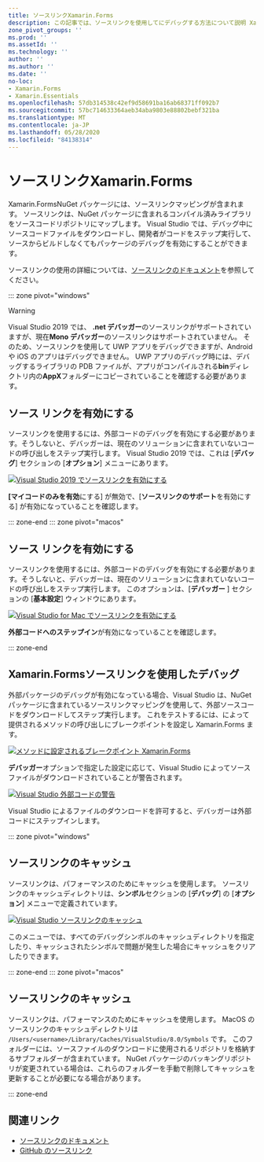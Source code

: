 ```yaml
---
title: ソースリンクXamarin.Forms
description: この記事では、ソースリンクを使用してにデバッグする方法について説明 Xamarin.Forms します。
zone_pivot_groups: ''
ms.prod: ''
ms.assetId: ''
ms.technology: ''
author: ''
ms.author: ''
ms.date: ''
no-loc:
- Xamarin.Forms
- Xamarin.Essentials
ms.openlocfilehash: 57db314538c42ef9d58691ba16ab68371ff092b7
ms.sourcegitcommit: 57bc714633364aeb34aba9803e88802bebf321ba
ms.translationtype: MT
ms.contentlocale: ja-JP
ms.lasthandoff: 05/28/2020
ms.locfileid: "84138314"
---
```

# <a name="source-link-with-xamarinforms"></a>ソースリンクXamarin.Forms

Xamarin.FormsNuGet パッケージには、ソースリンクマッピングが含まれます。 ソースリンクは、NuGet パッケージに含まれるコンパイル済みライブラリをソースコードリポジトリにマップします。 Visual Studio では、デバッグ中にソースコードファイルをダウンロードし、開発者がコードをステップ実行して、ソースからビルドしなくてもパッケージのデバッグを有効にすることができます。

ソースリンクの使用の詳細については、[ソースリンクのドキュメント](/dotnet/standard/library-guidance/sourcelink)を参照してください。

::: zone pivot="windows"

> [!WARNING]
> Visual Studio 2019 では、 **.net デバッガー**のソースリンクがサポートされていますが、現在**Mono デバッガー**のソースリンクはサポートされていません。 そのため、ソースリンクを使用して UWP アプリをデバッグできますが、Android や iOS のアプリはデバッグできません。 UWP アプリのデバッグ時には、デバッグするライブラリの PDB ファイルが、アプリがコンパイルされる**bin**ディレクトリ内の**AppX**フォルダーにコピーされていることを確認する必要があります。

## <a name="enable-source-link"></a>ソース リンクを有効にする

ソースリンクを使用するには、外部コードのデバッグを有効にする必要があります。そうしないと、デバッガーは、現在のソリューションに含まれていないコードの呼び出しをステップ実行します。 Visual Studio 2019 では、これは [**デバッグ**] セクションの [**オプション**] メニューにあります。

[![Visual Studio 2019 でソースリンクを有効にする](sourcelink-images/sourcelink-enable-pc-cropped.png)](sourcelink-images/sourcelink-enable-pc.png#lightbox)

**[マイコードのみを有効**にする] が無効で、[**ソースリンクのサポート**を有効にする] が有効になっていることを確認します。

::: zone-end
::: zone pivot="macos"

## <a name="enable-source-link"></a>ソース リンクを有効にする

ソースリンクを使用するには、外部コードのデバッグを有効にする必要があります。そうしないと、デバッガーは、現在のソリューションに含まれていないコードの呼び出しをステップ実行します。 このオプションは、[**デバッガー** ] セクションの [**基本設定**] ウィンドウにあります。

[![Visual Studio for Mac でソースリンクを有効にする](sourcelink-images/sourcelink-enable-mac-cropped.png)](sourcelink-images/sourcelink-enable-mac.png#lightbox)

**外部コードへのステップイン**が有効になっていることを確認します。

::: zone-end

## <a name="debug-xamarinforms-using-source-link"></a>Xamarin.Formsソースリンクを使用したデバッグ

外部パッケージのデバッグが有効になっている場合、Visual Studio は、NuGet パッケージに含まれているソースリンクマッピングを使用して、外部ソースコードをダウンロードしてステップ実行します。 これをテストするには、によって提供されるメソッドの呼び出しにブレークポイントを設定し Xamarin.Forms ます。

[![メソッドに設定されるブレークポイント Xamarin.Forms](sourcelink-images/breakpoint-cropped.png)](sourcelink-images/external-code-available.png#lightbox)

**デバッガー**オプションで指定した設定に応じて、Visual Studio によってソースファイルがダウンロードされていることが警告されます。

[![Visual Studio 外部コードの警告](sourcelink-images/external-code-cropped.png)](sourcelink-images/external-code-available.png#lightbox)

Visual Studio によるファイルのダウンロードを許可すると、デバッガーは外部コードにステップインします。

::: zone pivot="windows"

## <a name="source-link-caching"></a>ソースリンクのキャッシュ

ソースリンクは、パフォーマンスのためにキャッシュを使用します。 ソースリンクのキャッシュディレクトリは、**シンボル**セクションの [**デバッグ**] の [**オプション**] メニューで定義されています。

[![Visual Studio ソースリンクのキャッシュ](sourcelink-images/sourcelink-caching-pc-cropped.png)](sourcelink-images/sourcelink-caching-pc.png#lightbox)

このメニューでは、すべてのデバッグシンボルのキャッシュディレクトリを指定したり、キャッシュされたシンボルで問題が発生した場合にキャッシュをクリアしたりできます。

::: zone-end
::: zone pivot="macos"

## <a name="source-link-caching"></a>ソースリンクのキャッシュ

ソースリンクは、パフォーマンスのためにキャッシュを使用します。 MacOS のソースリンクのキャッシュディレクトリは `/Users/<username>/Library/Caches/VisualStudio/8.0/Symbols` です。 このフォルダーには、ソースファイルのダウンロードに使用されるリポジトリを格納するサブフォルダーが含まれています。 NuGet パッケージのバッキングリポジトリが変更されている場合は、これらのフォルダーを手動で削除してキャッシュを更新することが必要になる場合があります。

::: zone-end

## <a name="related-links"></a>関連リンク

- [ソースリンクのドキュメント](/dotnet/standard/library-guidance/sourcelink)
- [GitHub のソースリンク](https://github.com/dotnet/sourcelink)
